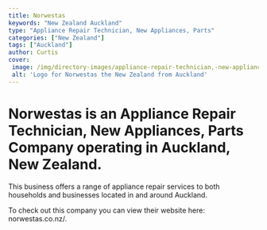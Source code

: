 ```yaml
---
title: Norwestas
keywords: "New Zealand Auckland"
type: "Appliance Repair Technician, New Appliances, Parts"
categories: ["New Zealand"]
tags: ["Auckland"]
author: Curtis
cover: 
 image: /img/directory-images/appliance-repair-technician,-new-appliances,-parts/norwestas.webp
 alt: 'Logo for Norwestas the New Zealand from Auckland'
---
```


# Norwestas is an Appliance Repair Technician, New Appliances, Parts Company operating in Auckland, New Zealand.

This business offers a range of appliance repair services to both households and businesses located in and around Auckland.



To check out this company you can view their website here: norwestas.co.nz/.
